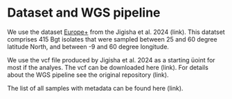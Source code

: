 # Dataset and WGS pipeline
We use the dataset <ins>Europe+</ins> from the Jigisha et al. 2024 (link). This datatset comprises 415 Bgt isolates that were sampled between 25 and 60 degree latitude North, and between -9 and 60 degree longitude. 

We use the vcf file produced by Jigisha et al. 2024 as a starting üoint for most if the analyes. The vcf can be downloaded here (link). For details about the WGS pipeline see the original repository (link).

The list of all samples with metadata can be found here (link).
